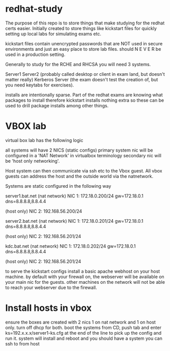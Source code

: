 # redhat-study

The purpose of this repo is to store things that make studying for the redhat certs easier. Initially created to store things like kickstart files for quickly setting up local labs for simulating exams etc. 

kickstart files contain unencrypted passwords that are NOT used in secure environments and just an easy place to store lab files. should N E V E R be used in a production setting. 

Generally to study for the RCHE and RHCSA you will need 3 systems. 

Server1
Server2 (probably called desktop or client in exam land, but doesn't matter really) 
Kerberos Server (the exam doesn't test the creation of, but you need keytabs for exercises). 

installs are intentionally sparse. Part of the redhat exams are knowing what packages to install therefore kickstart installs nothing extra so these can be used to drill package installs among other things.

# VBOX lab
virtual box lab has the following logic 

all systems will have 2 NICS (static configs) primary system nic will be configured in a 'NAT Network' in virtualbox terminology
secondary nic will be 'host only networking'. 

Host system can then communicate via ssh etc to the Vbox guest. All vbox guests can address the host and the outside world via the natnetwork. 

Systems are static configured in the following way

server1.bat.net 
(nat network) NIC 1:  172.18.0.200/24 gw=172.18.0.1 dns=8.8.8.8,8.8.4.4

(host only)   NIC 2:  192.168.56.200/24 

server2.bat.net
(nat network) NIC 1:  172.18.0.201/24 gw=172.18.0.1 dns=8.8.8.8,8.8.4.4

(host only)   NIC 2:  192.168.56.201/24

kdc.bat.net
(nat network) NIC 1:  172.18.0.202/24 gw=172.18.0.1 dns=8.8.8.8,8.8.4.4

(host only)   NIC 2:  192.168.56.201/24

to serve the kickstart configs install a basic apache webhost on your host machine. by default with your firewall on, the webserver will be available on your main nic for the guests. other machines on the network will not be able to reach your webserver due to the firewall. 

# Install hosts in vbox 
ensure the boxes are created with 2 nics 1 on nat network and 1 on host only. turn off dhcp for both. boot the systems from CD, push tab and enter ks=192.x.x.x/server1-ks.cfg at the end of the line to pick up the config and run it. system will install and reboot and you should have a system you can ssh to from host



